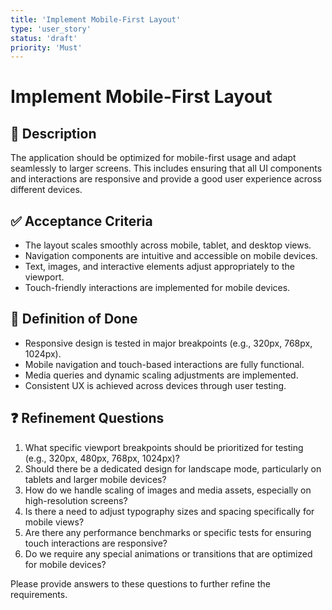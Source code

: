 ```yaml
---
title: 'Implement Mobile-First Layout'
type: 'user_story'
status: 'draft'
priority: 'Must'
---
```


# Implement Mobile-First Layout

## 📌 Description
The application should be optimized for mobile-first usage and adapt seamlessly to larger screens. This includes ensuring that all UI components and interactions are responsive and provide a good user experience across different devices.

## ✅ Acceptance Criteria
- The layout scales smoothly across mobile, tablet, and desktop views.
- Navigation components are intuitive and accessible on mobile devices.
- Text, images, and interactive elements adjust appropriately to the viewport.
- Touch-friendly interactions are implemented for mobile devices.

## 🎯 Definition of Done
- Responsive design is tested in major breakpoints (e.g., 320px, 768px, 1024px).
- Mobile navigation and touch-based interactions are fully functional.
- Media queries and dynamic scaling adjustments are implemented.
- Consistent UX is achieved across devices through user testing.

## ❓ Refinement Questions
1. What specific viewport breakpoints should be prioritized for testing (e.g., 320px, 480px, 768px, 1024px)?
2. Should there be a dedicated design for landscape mode, particularly on tablets and larger mobile devices?
3. How do we handle scaling of images and media assets, especially on high-resolution screens?
4. Is there a need to adjust typography sizes and spacing specifically for mobile views?
5. Are there any performance benchmarks or specific tests for ensuring touch interactions are responsive?
6. Do we require any special animations or transitions that are optimized for mobile devices?

Please provide answers to these questions to further refine the requirements.
